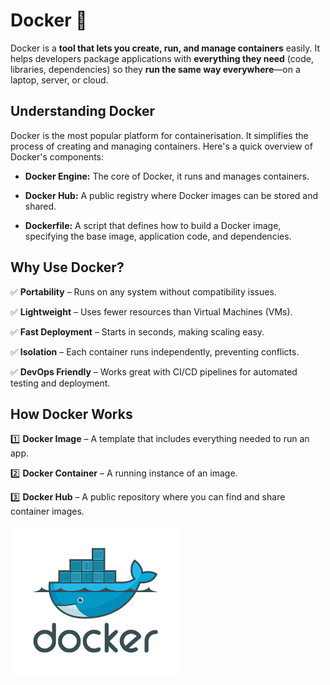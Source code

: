 
# Docker 🚢

Docker is a **tool that lets you create, run, and manage containers** easily. It helps developers package applications with **everything they need** (code, libraries, dependencies) so they **run the same way everywhere**—on a laptop, server, or cloud.


## Understanding Docker

Docker is the most popular platform for containerisation. It simplifies the process of creating and managing containers. Here's a quick overview of Docker's components:

- **Docker Engine:** The core of Docker, it runs and manages containers.

- **Docker Hub:** A public registry where Docker images can be stored and shared.

- **Dockerfile:** A script that defines how to build a Docker image, specifying the base image, application code, and dependencies.

## Why Use Docker?

✅ **Portability** – Runs on any system without compatibility issues.

✅ **Lightweight** – Uses fewer resources than Virtual Machines (VMs).

✅ **Fast Deployment** – Starts in seconds, making scaling easy.

✅ **Isolation** – Each container runs independently, preventing conflicts.

✅ **DevOps Friendly** – Works great with CI/CD pipelines for automated testing and deployment.


## How Docker Works

1️⃣ **Docker Image** – A template that includes everything needed to run an app.

2️⃣ **Docker Container** – A running instance of an image.

3️⃣ **Docker Hub** – A public repository where you can find and share container images.


![alt text](image.png)